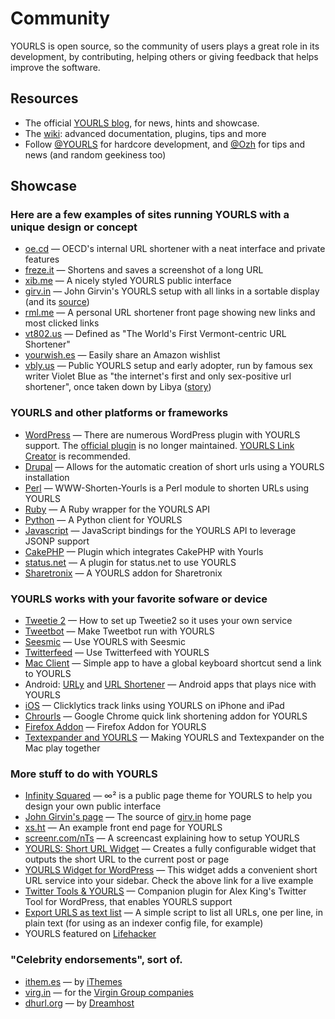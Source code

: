 Community
=========

YOURLS is open source, so the community of users plays a great role in its development, by contributing, helping others or giving feedback that helps improve the software.

## Resources

*   The official [YOURLS blog](http://blog.yourls.org), for news, hints and showcase.
*   The [wiki](http://yourls.org/wiki): advanced documentation, plugins, tips and more
*   Follow [@YOURLS](https://twitter.com/YOURLS) for hardcore development, and [@Ozh](https://twitter.com/ozh) for tips and news (and random geekiness too)

## Showcase

### Here are a few examples of sites running YOURLS with a unique design or concept

*   [oe.cd](http://oe.cd/) &mdash; 
	OECD's internal URL shortener with a neat interface and private features
*   [freze.it](http://freze.it/) &mdash; 
	Shortens and saves a screenshot of a long URL
*   [xib.me](http://xib.me/) &mdash; 
	A nicely styled YOURLS public interface
*   [girv.in](http://girv.in/) &mdash; 
	John Girvin's YOURLS setup with all links in a sortable display (and its [source](https://github.com/johngirvin/yourls-index-page))
*   [rml.me](http://rml.me/) &mdash; 
	A personal URL shortener front page showing new links and most clicked links
*   [vt802.us](http://vt802.us/) &mdash; 
	Defined as "The World's First Vermont-centric URL Shortener"
*   [yourwish.es](http://yourwish.es/) &mdash; 
	Easily share an Amazon wishlist
*   [vbly.us](http://vbly.us) &mdash; 
	Public YOURLS setup and early adopter, run by famous sex writer Violet Blue as "the internet's first and only sex-positive url shortener", once taken down by Libya ([story](http://www.readwriteweb.com/archives/libya_shuts_down_vbly_bitly_owly_next.php))

### YOURLS and other platforms or frameworks

*   [WordPress](http://wordpress.org/extend/plugins/search.php?q=yourls) &mdash; 
	There are numerous WordPress plugin with YOURLS support. The [official plugin](http://wordpress.org/extend/plugins/yourls-wordpress-to-twitter/) is no longer maintained. [YOURLS Link Creator](http://wordpress.org/extend/plugins/yourls-link-creator/) is recommended.
*   [Drupal](http://drupal.org/project/yourls) &mdash; 
	Allows for the automatic creation of short urls using a YOURLS installation
*   [Perl](http://github.com/pjain/WWW-Shorten-Yourls) &mdash; 
	WWW-Shorten-Yourls is a Perl module to shorten URLs using YOURLS
*   [Ruby](https://github.com/threestage/yourls) &mdash; 
	A Ruby wrapper for the YOURLS API
*   [Python](http://tflink.github.com/python-yourls/) &mdash; 
	A Python client for YOURLS
*   [Javascript](http://neocotic.com/yourls-api/) &mdash; 
	JavaScript bindings for the YOURLS API to leverage JSONP support
*   [CakePHP](https://github.com/driflash/CakePHP-YOURLS-Plugin) &mdash; 
	Plugin which integrates CakePHP with Yourls
*   [status.net](https://github.com/rthees/yourls-status-net) &mdash; 
	A plugin for status.net to use YOURLS
*   [Sharetronix](http://developer.sharetronix.com/mpview/12/tag:yourls) &mdash; 
	A YOURLS addon for Sharetronix

### YOURLS works with your favorite sofware or device

*   [Tweetie 2](http://www.eugenegordin.com/etc/how-to-use-your-custom-yourls-shortener-with-tweetie-2.html) &mdash; 
	How to set up Tweetie2 so it uses your own service
*   [Tweetbot](http://2fatdads.com/2012/02/how-to-make-yourls-org-work-in-tweetbot/) &mdash; 
	Make Tweetbot run with YOURLS
*   [Seesmic](http://christophe.rousee.fr/plugin-yourls-pour-seesmic-desktop-2) &mdash; 
	Use YOURLS with Seesmic
*   [Twitterfeed](http://blog.yourls.org/2011/09/how-to-use-twitterfeed-with-your-custom-yourls-url-shortener/) &mdash; 
	Use Twitterfeed with YOURLS
*   [Mac Client](http://timi.im/app/) &mdash; 
	Simple app to have a global keyboard shortcut send a link to YOURLS
*   Android: [URLy](https://play.google.com/store/apps/details?id=com.mndroid.apps.urly) and [URL Shortener](https://play.google.com/store/apps/details?id=de.keineantwort.android.urlshortener) &mdash; 
	Android apps that plays nice with YOURLS
*   [iOS](http://itunes.apple.com/us/app/clicklytics-track-clicks-on/id444008024?mt=8) &mdash; 
	Clicklytics track links using YOURLS on iPhone and iPad
*   [Chrourls](https://github.com/ukoms/Chrourls) &mdash; 
	Google Chrome quick link shortening addon for YOURLS
*   [Firefox Addon](https://addons.mozilla.org/en-us/firefox/addon/yourls-shortener/) &mdash; 
	Firefox Addon for YOURLS
*   [Textexpander and YOURLS](http://www.chrismarquardt.com/blog.php?id=7952283233607249761) &mdash; 
	Making YOURLS and Textexpander on the Mac play together

### More stuff to do with YOURLS

*   [Infinity Squared](https://github.com/tomslominski/infinity-squared) &mdash; 
	&#8734;&sup2; is a public page theme for YOURLS to help you design your own public interface
*   [John Girvin's page](https://github.com/johngirvin/yourls-index-page) &mdash; 
	The source of [girv.in](http://girv.in/) home page
*   [xs.ht](https://github.com/ctrloptcmd/xs.ht) &mdash; 
	An example front end page for YOURLS
*   [screenr.com/nTs](http://screenr.com/nTs) &mdash; 
	A screencast explaining how to setup YOURLS
*   [YOURLS: Short URL Widget](http://v007.me/836) &mdash; 
	Creates a fully configurable widget that outputs the short URL to the current post or page
*   [YOURLS Widget for WordPress](http://foolrulez.org/blog/2009/09/yourls-widget-released) &mdash; 
	This widget adds a convenient short URL service into your sidebar. Check the above link for a live example
*   [Twitter Tools & YOURLS](http://www.stewartallen.org/2010/08/yourls-twitter-tools-wordpress-plugin/) &mdash; 
	Companion plugin for Alex King's Twitter Tool for WordPress, that enables YOURLS support
*   [Export URLS as text list](http://code.google.com/p/yourls/issues/detail?id=137) &mdash; 
	A simple script to list all URLs, one per line, in plain text (for using as an indexer config file, for example)
*   YOURLS featured on [Lifehacker](http://lifehacker.com/5335216/make-your-own-url-shortening-service)

### "Celebrity endorsements", sort of.

*   [ithem.es](http://ithem.es/) &mdash;  by [iThemes](http://www.ithemes.com/)
*   [virg.in](http://virg.in/) &mdash;  for the [Virgin Group companies](http://www.virgin.com/)
*   [dhurl.org](http://dhurl.org/) &mdash;  by [Dreamhost](http://yourls.org/dreamhost)